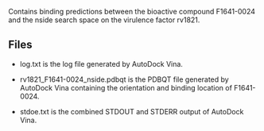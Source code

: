 Contains binding predictions between the bioactive compound F1641-0024 and the nside search space on the virulence factor rv1821.

## Files

- log.txt is the log file generated by AutoDock Vina.

- rv1821_F1641-0024_nside.pdbqt is the PDBQT file generated by AutoDock Vina containing the orientation and binding location of F1641-0024.

- stdoe.txt is the combined STDOUT and STDERR output of AutoDock Vina.

